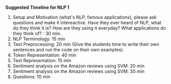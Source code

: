 **Suggested Timeline for NLP 1** 
1. Setup and Motivation (what's NLP, famous applications), please ask questions and make it intereactive. Have they ever heard of NLP, what do they think it is? How are they using it everyday? What applications do they think of? : 30 min.
2. NLP Terminology: 15 min
3. Text Preprocessing: 20 min (Give the students time to write their own sentences and run the code on their own examples).
4. Token Representation: 40 min
5. Text Representation: 15 min
6. Sentiment analysis on the Amazon reviews using SVM: 20 min
7. Sentiment analysis on the Amazon reviews using SVM: 30 min
8. Questions: 10 min
